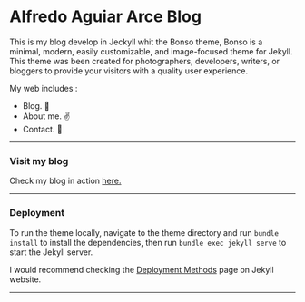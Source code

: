 # Alfredo Aguiar Arce Blog

This is my blog develop in Jeckyll whit the Bonso theme, Bonso is a minimal, modern, easily customizable, and image-focused theme for Jekyll. This theme was been created for photographers, developers, writers, or bloggers to provide your visitors with a quality user experience.

My web includes :

* Blog. 📖
* About me. ✌
* Contact. 📩

* * *

### Visit my blog 

Check my blog in action [here.](http://www.alfredoagrar.com/)

* * *

### Deployment

To run the theme locally, navigate to the theme directory and run `bundle install` to install the dependencies, then run `bundle exec jekyll serve` to start the Jekyll server.

I would recommend checking the [Deployment Methods](https://jekyllrb.com/docs/deployment-methods/) page on Jekyll website.


* * *
